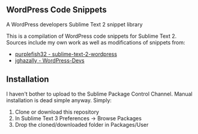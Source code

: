 ## WordPress Code Snippets

A WordPress developers Sublime Text 2 snippet library

This is a compilation of WordPress code snippets for Sublime Text 2. Sources include my own work as well as modifications of snippets from: 

* [purplefish32 - sublime-text-2-wordpress](https://github.com/purplefish32/sublime-text-2-wordpress)
* [jghazally - WordPress-Devs](https://github.com/jghazally/WordPress-Dev)

## Installation

I haven't bother to upload to the Sublime Package Control Channel. Manual installation is dead simple anyway. Simply:

1. Clone or download this repository
2. In Sublime Text 3 Preferences -> Browse Packages
3. Drop the cloned/downloaded folder in Packages/User






